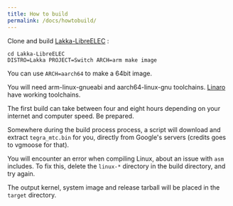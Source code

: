 ```yaml
---
title: How to build
permalink: /docs/howtobuild/
---
```


Clone and build [Lakka-LibreELEC](https://github.com/lakka-switch/Lakka-LibreELEC) :

```
cd Lakka-LibreELEC
DISTRO=Lakka PROJECT=Switch ARCH=arm make image
```

You can use `ARCH=aarch64` to make a 64bit image.

You will need arm-linux-gnueabi and aarch64-linux-gnu toolchains. [Linaro](https://releases.linaro.org/components/toolchain/binaries/latest-7/) have working toolchains.

The first build can take between four and eight hours depending on your internet and computer speed. Be prepared. 

Somewhere during the build process process, a script will download and extract `tegra_mtc.bin` for you, directly from Google's servers (credits goes to vgmoose for that).

You will encounter an error when compiling Linux, about an issue with `asm` includes. To fix this, delete the `linux-*` directory in the build directory, and try again.

The output kernel, system image and release tarball will be placed in the `target` directory.
